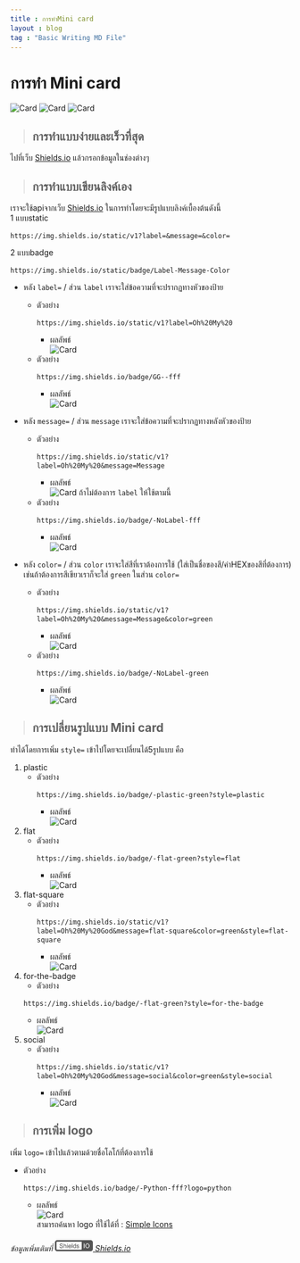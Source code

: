 ```yaml
---
title : การทำMini card
layout : blog
tag : "Basic Writing MD File"
---
```

# การทำ Mini card
![Card](https://camo.githubusercontent.com/cb03632a6ba62c08040cb0738d5dc17eb927daeacff1f1d2668a74a7f976d709/68747470733a2f2f696d672e736869656c64732e696f2f62616467652f426f737a475465632d6666666666663f7374796c653d666c6174266c6f676f3d676974687562266c6f676f436f6c6f723d303030)
![Card](https://img.shields.io/badge/HTML-ffffff?style=flat&logo=html5&logoColor=E34F26)
![Card](https://img.shields.io/badge/CSS-ffffff?style=flat&logo=css3&logoColor=1572B6)
> ## การทำแบบง่ายและเร็วที่สุด
  ไปที่เว็บ [Shields.io](https://shields.io/) แล้วกรอกข้อมูลในช่องต่างๆ


> ## การทำแบบเขียนลิงค์เอง
  เราจะใช้apiจากเว็บ [Shields.io](https://shields.io/) ในการทำโดยจะมีรูปแบบลิงค์เบื้องต้นดังนี้ <br>
  1 แบบstatic
  ```
  https://img.shields.io/static/v1?label=&message=&color=
  ```
  2 แบบbadge
  ```
  https://img.shields.io/static/badge/Label-Message-Color
  ```
  + หลัง ```label=``` / ส่วน ```label``` เราจะใส่ข้อความที่จะปรากฏทางหัวของป้าย
    + ตัวอย่าง
      ```
      https://img.shields.io/static/v1?label=Oh%20My%20
      ```
      + ผลลัพธ์ <br>
        ![Card](https://img.shields.io/static/v1?label=Oh%20My%20)
    + ตัวอย่าง
      ```
      https://img.shields.io/badge/GG--fff
      ```
      + ผลลัพธ์ <br>
        ![Card](https://img.shields.io/badge/GG--fff)

  + หลัง ```message=``` / ส่วน ```message``` เราจะใส่ข้อความที่จะปรากฏทางหลังหัวของป้าย
    + ตัวอย่าง
      ```
      https://img.shields.io/static/v1?label=Oh%20My%20&message=Message
      ```
      + ผลลัพธ์ <br>
        ![Card](https://img.shields.io/static/v1?label=Oh%20My%20&message=Message)
    ถ้าไม่ต้องการ ```label``` ให้ใช้ตามนี้
    + ตัวอย่าง
      ```
      https://img.shields.io/badge/-NoLabel-fff
      ```
      + ผลลัพธ์ <br>
        ![Card](https://img.shields.io/badge/-NoLabel-fff) 
       
  + หลัง ```color=``` / ส่วน ```color``` เราจะใส่สีที่เราต้องการใช้ (ใส่เป็นชื่อของสี/ค่าHEXของสีที่ต้องการ) เช่นถ้าต้องการสีเขียวเราก็จะใส่ ```green``` ในส่วน ```color=```
    + ตัวอย่าง
      ```
      https://img.shields.io/static/v1?label=Oh%20My%20&message=Message&color=green
      ```
      + ผลลัพธ์ <br>
        ![Card](https://img.shields.io/static/v1?label=Oh%20My%20&message=Message&color=green)
    + ตัวอย่าง
      ```
      https://img.shields.io/badge/-NoLabel-green
      ```
      + ผลลัพธ์ <br>
        ![Card](https://img.shields.io/badge/-NoLabel-green)
      
      

> ## การเปลี่ยนรูปแบบ Mini card
  ทำได้โดยการเพิ่ม  ```style=``` เข้าไปโดยจะเปลี่ยนได้5รูปแบบ คือ
  1. plastic
     + ตัวอย่าง
       ```
       https://img.shields.io/badge/-plastic-green?style=plastic
       ```
       + ผลลัพธ์ <br>
         ![Card](https://img.shields.io/badge/-plastic-green?style=plastic)
  2. flat
     + ตัวอย่าง
       ```
       https://img.shields.io/badge/-flat-green?style=flat
       ```
       + ผลลัพธ์ <br>
         ![Card](https://img.shields.io/badge/-flat-green?style=flat)
  3. flat-square
     + ตัวอย่าง
        ```
        https://img.shields.io/static/v1?label=Oh%20My%20God&message=flat-square&color=green&style=flat-square
        ```
        + ผลลัพธ์ <br>
          ![Card](https://img.shields.io/static/v1?label=Oh%20My%20God&message=flat-square&color=green&style=flat-square)
  4. for-the-badge
      + ตัวอย่าง
      ```
      https://img.shields.io/badge/-flat-green?style=for-the-badge
      ```
        + ผลลัพธ์ <br>
          ![Card](https://img.shields.io/badge/-for%20the%20badge-green?style=for-the-badge)
  5. social
     + ตัวอย่าง
        ```
        https://img.shields.io/static/v1?label=Oh%20My%20God&message=social&color=green&style=social
        ```
        + ผลลัพธ์ <br>
          ![Card](https://img.shields.io/static/v1?label=Oh%20My%20God&message=social&color=green&style=social)

  
> ## การเพิ่ม logo 
   เพิ่ม  ```logo=``` เข้าไปแล้วตามด้วยชื่อโลโก้ที่ต้องการใช้
   + ตัวอย่าง
     ```
     https://img.shields.io/badge/-Python-fff?logo=python
     ```
     + ผลลัพธ์ <br>
       ![Card](https://img.shields.io/badge/-Python-fff?logo=python) <br>
     สามารถค้นหา logo ที่ใช้ได้ที่ : [Simple Icons](https://simpleicons.org/)
  
  
###### ข้อมูลเพิ่มเติมที่ [<img height="20px" src="https://raw.githubusercontent.com/badges/shields/master/readme-logo.svg" /> Shields.io](https://shields.io/)
  
  
  
